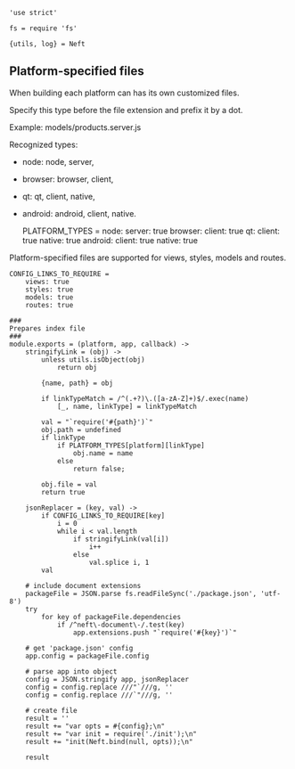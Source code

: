 	'use strict'

	fs = require 'fs'

	{utils, log} = Neft

Platform-specified files
------------------------

When building each platform can has its own customized files.

Specify this type before the file extension and prefix it by a dot.

Example: models/products.server.js

Recognized types:
 - node: node, server,
 - browser: browser, client,
 - qt: qt, client, native,
 - android: android, client, native.

	PLATFORM_TYPES =
		node:
			server: true
		browser:
			client: true
		qt:
			client: true
			native: true
		android:
			client: true
			native: true

Platform-specified files are supported for views, styles, models and routes.

	CONFIG_LINKS_TO_REQUIRE =
		views: true
		styles: true
		models: true
		routes: true

	###
	Prepares index file
	###
	module.exports = (platform, app, callback) ->
		stringifyLink = (obj) ->
			unless utils.isObject(obj)
				return obj

			{name, path} = obj

			if linkTypeMatch = /^(.+?)\.([a-zA-Z]+)$/.exec(name)
				[_, name, linkType] = linkTypeMatch

			val = "`require('#{path}')`"
			obj.path = undefined
			if linkType
				if PLATFORM_TYPES[platform][linkType]
					obj.name = name
				else
					return false;

			obj.file = val
			return true

		jsonReplacer = (key, val) ->
			if CONFIG_LINKS_TO_REQUIRE[key]
				i = 0
				while i < val.length
					if stringifyLink(val[i])
						i++
					else
						val.splice i, 1
			val

		# include document extensions
		packageFile = JSON.parse fs.readFileSync('./package.json', 'utf-8')
		try
			for key of packageFile.dependencies
				if /^neft\-document\-/.test(key)
					app.extensions.push "`require('#{key}')`"

		# get 'package.json' config
		app.config = packageFile.config

		# parse app into object
		config = JSON.stringify app, jsonReplacer
		config = config.replace ///"`///g, ''
		config = config.replace ///`"///g, ''

		# create file
		result = ''
		result += "var opts = #{config};\n"
		result += "var init = require('./init');\n"
		result += "init(Neft.bind(null, opts));\n"

		result
